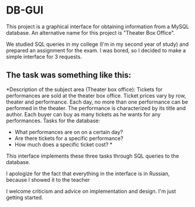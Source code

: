 # DB-GUI

This project is a graphical interface for obtaining information from a MySQL database. An alternative name for this project is "Theater Box Office". 


We studied SQL queries in my college (I'm in my second year of study) and prepared an assignment for the exam. I was bored, so I decided to make a simple interface for 3 requests.

## The task was something like this:

*Description of the subject area (Theater box office): Tickets for performances are sold at the theater box office. Ticket prices vary by row, theater and performance. Each day, no more than one performance can be performed in the theater. The performance is characterized by its title and author. Each buyer can buy as many tickets as he wants for any performances.
Tasks for the database: 
- What performances are on on a certain day?
- Are there tickets for a specific performance?
- How much does a specific ticket cost? *

This interface implements these three tasks through SQL queries to the database.

I apologize for the fact that everything in the interface is in Russian, because I showed it to the teacher

I welcome criticism and advice on implementation and design. I'm just getting started.